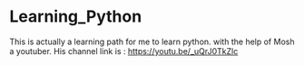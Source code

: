 # Learning_Python

This is actually a learning path for me to learn python.
with the help of Mosh a youtuber.
His channel link is : https://youtu.be/_uQrJ0TkZlc
